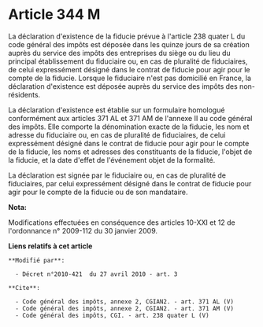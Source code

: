 # Article 344 M

La déclaration d'existence de la fiducie prévue à l'article 238 quater L du code général des impôts est déposée dans les
quinze jours de sa création auprès du service des impôts des entreprises du siège ou du lieu du principal établissement du
fiduciaire ou, en cas de pluralité de fiduciaires, de celui expressément désigné dans le contrat de fiducie pour agir pour le
compte de la fiducie. Lorsque le fiduciaire n'est pas domicilié en France, la déclaration d'existence est déposée auprès du
service des impôts des non-résidents. 

La déclaration d'existence est établie sur un formulaire homologué conformément aux articles 371 AL et 371 AM de l'annexe II
au code général des impôts. Elle comporte la dénomination exacte de la fiducie, les nom et adresse du fiduciaire ou, en cas
de pluralité de fiduciaires, de celui expressément désigné dans le contrat de fiducie pour agir pour le compte de la fiducie,
les noms et adresses des constituants de la fiducie, l'objet de la fiducie, et la date d'effet de l'événement objet de la
formalité. 

La déclaration est signée par le fiduciaire ou, en cas de pluralité de fiduciaires, par celui expressément désigné dans le
contrat de fiducie pour agir pour le compte de la fiducie ou de son mandataire.

**Nota:**

Modifications effectuées en conséquence des articles 10-XXI et 12 de l'ordonnance n° 2009-112 du 30 janvier 2009.

**Liens relatifs à cet article**

	**Modifié par**:

	  - Décret n°2010-421  du 27 avril 2010 - art. 3

	**Cite**:

	  - Code général des impôts, annexe 2, CGIAN2. - art. 371 AL (V)
	  - Code général des impôts, annexe 2, CGIAN2. - art. 371 AM (V)
	  - Code général des impôts, CGI. - art. 238 quater L (V)
